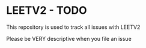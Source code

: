 # LEETV2 - TODO

This repository is used to track all issues with LEETV2

Please be VERY descriptive when you file an issue
